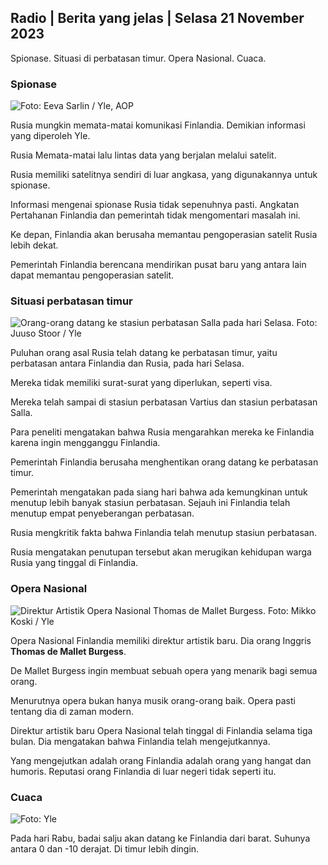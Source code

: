 ## Radio \| Berita yang jelas \| Selasa 21 November 2023

Spionase. Situasi di perbatasan timur. Opera Nasional. Cuaca.

### Spionase

![ Foto: Eeva Sarlin / Yle, AOP](https://images.cdn.yle.fi/image/upload/c_crop,h_562,w_1000,x_0,y_32/ar_1.7777777777777777,c_fill,g_faces,h_675,w_1200/dpr_1.0/q_auto:eco/f_auto/fl_lossy/v1700569701/39-1204215655ca2203557b)

Rusia mungkin memata-matai komunikasi Finlandia. Demikian informasi yang diperoleh Yle.

Rusia Memata-matai lalu lintas data yang berjalan melalui satelit.

Rusia memiliki satelitnya sendiri di luar angkasa, yang digunakannya untuk spionase.

Informasi mengenai spionase Rusia tidak sepenuhnya pasti. Angkatan Pertahanan Finlandia dan pemerintah tidak mengomentari masalah ini.

Ke depan, Finlandia akan berusaha memantau pengoperasian satelit Rusia lebih dekat.

Pemerintah Finlandia berencana mendirikan pusat baru yang antara lain dapat memantau pengoperasian satelit.

### Situasi perbatasan timur

![Orang-orang datang ke stasiun perbatasan Salla pada hari Selasa. Foto: Juuso Stoor / Yle](https://images.cdn.yle.fi/image/upload/c_crop,h_2515,w_4470,x_0,y_0/ar_1.7777777777777777,c_fill,g_faces,h_675,w_1200/dpr_1.0/q_auto:eco/f_auto/fl_lossy/v1700575368/39-1203513655b5b4d432e9)

Puluhan orang asal Rusia telah datang ke perbatasan timur, yaitu perbatasan antara Finlandia dan Rusia, pada hari Selasa.

Mereka tidak memiliki surat-surat yang diperlukan, seperti visa.

Mereka telah sampai di stasiun perbatasan Vartius dan stasiun perbatasan Salla.

Para peneliti mengatakan bahwa Rusia mengarahkan mereka ke Finlandia karena ingin mengganggu Finlandia.

Pemerintah Finlandia berusaha menghentikan orang datang ke perbatasan timur.

Pemerintah mengatakan pada siang hari bahwa ada kemungkinan untuk menutup lebih banyak stasiun perbatasan. Sejauh ini Finlandia telah menutup empat penyeberangan perbatasan.

Rusia mengkritik fakta bahwa Finlandia telah menutup stasiun perbatasan.

Rusia mengatakan penutupan tersebut akan merugikan kehidupan warga Rusia yang tinggal di Finlandia.

### Opera Nasional

![Direktur Artistik Opera Nasional Thomas de Mallet Burgess. Foto: Mikko Koski / Yle](https://images.cdn.yle.fi/image/upload/c_crop,h_3078,w_5472,x_0,y_570/ar_1.7777777777777777,c_fill,g_faces,h_675,w_1200/dpr_1.0/q_auto:eco/f_auto/fl_lossy/v1699350873/39-1196938654a091844d91)

Opera Nasional Finlandia memiliki direktur artistik baru. Dia orang Inggris **Thomas de Mallet Burgess**.

De Mallet Burgess ingin membuat sebuah opera yang menarik bagi semua orang.

Menurutnya opera bukan hanya musik orang-orang baik. Opera pasti tentang dia di zaman modern.

Direktur artistik baru Opera Nasional telah tinggal di Finlandia selama tiga bulan. Dia mengatakan bahwa Finlandia telah mengejutkannya.

Yang mengejutkan adalah orang Finlandia adalah orang yang hangat dan humoris. Reputasi orang Finlandia di luar negeri tidak seperti itu.

### Cuaca

![ Foto: Yle](https://images.cdn.yle.fi/image/upload/c_crop,h_1080,w_1919,x_0,y_0/ar_1.7777777777777777,c_fill,g_faces,h_675,w_1200/dpr_1.0/q_auto:eco/f_auto/fl_lossy/v1700579363/39-1204521655cc80468754)

Pada hari Rabu, badai salju akan datang ke Finlandia dari barat. Suhunya antara 0 dan -10 derajat. Di timur lebih dingin.